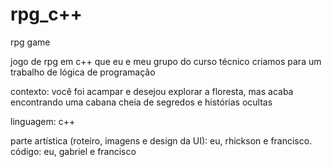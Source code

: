 # rpg_c++
rpg game

jogo de rpg em c++ que eu e meu grupo do curso técnico criamos para um trabalho de lógica de programação

contexto: você foi acampar e desejou explorar a floresta, mas acaba encontrando uma cabana cheia de segredos e histórias ocultas


linguagem: c++

parte artística (roteiro, imagens e design da UI): eu, rhickson e francisco.
código: eu, gabriel e francisco

